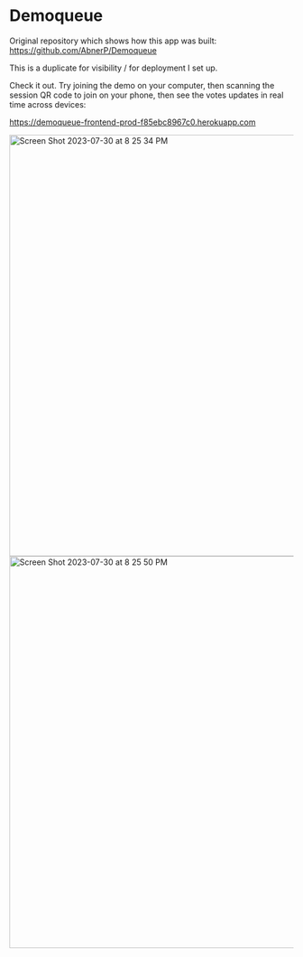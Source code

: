 # Demoqueue

Original repository which shows how this app was built: https://github.com/AbnerP/Demoqueue

This is a duplicate for visibility / for deployment I set up.

Check it out. Try joining the demo on your computer, then scanning the session QR code to join on your phone, then see the votes updates in real time across devices:

https://demoqueue-frontend-prod-f85ebc8967c0.herokuapp.com

<img width="746" alt="Screen Shot 2023-07-30 at 8 25 34 PM" src="https://github.com/18sheimanr/Demoqueue/assets/39315862/63369c46-0dd4-414a-bb2c-abbae3870054">

<img width="694" alt="Screen Shot 2023-07-30 at 8 25 50 PM" src="https://github.com/18sheimanr/Demoqueue/assets/39315862/a77d7b15-9857-4291-a5fc-25f95f427a9e">
